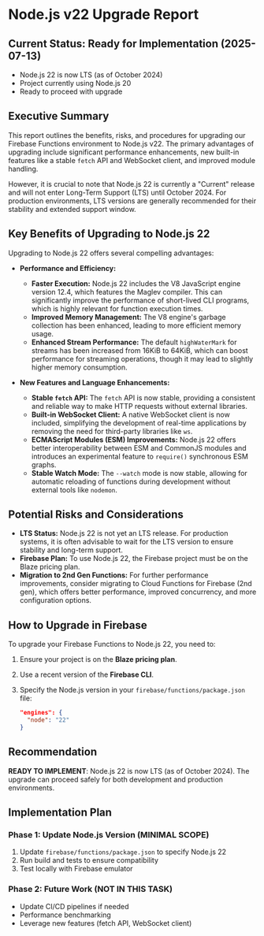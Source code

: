 # Node.js v22 Upgrade Report

## Current Status: Ready for Implementation (2025-07-13)
- Node.js 22 is now LTS (as of October 2024)
- Project currently using Node.js 20
- Ready to proceed with upgrade

## Executive Summary

This report outlines the benefits, risks, and procedures for upgrading our Firebase Functions environment to Node.js v22. The primary advantages of upgrading include significant performance enhancements, new built-in features like a stable `fetch` API and WebSocket client, and improved module handling.

However, it is crucial to note that Node.js 22 is currently a "Current" release and will not enter Long-Term Support (LTS) until October 2024. For production environments, LTS versions are generally recommended for their stability and extended support window.

## Key Benefits of Upgrading to Node.js 22

Upgrading to Node.js 22 offers several compelling advantages:

*   **Performance and Efficiency:**
    *   **Faster Execution:** Node.js 22 includes the V8 JavaScript engine version 12.4, which features the Maglev compiler. This can significantly improve the performance of short-lived CLI programs, which is highly relevant for function execution times.
    *   **Improved Memory Management:** The V8 engine's garbage collection has been enhanced, leading to more efficient memory usage.
    *   **Enhanced Stream Performance:** The default `highWaterMark` for streams has been increased from 16KiB to 64KiB, which can boost performance for streaming operations, though it may lead to slightly higher memory consumption.

*   **New Features and Language Enhancements:**
    *   **Stable `fetch` API:** The `fetch` API is now stable, providing a consistent and reliable way to make HTTP requests without external libraries.
    *   **Built-in WebSocket Client:** A native WebSocket client is now included, simplifying the development of real-time applications by removing the need for third-party libraries like `ws`.
    *   **ECMAScript Modules (ESM) Improvements:** Node.js 22 offers better interoperability between ESM and CommonJS modules and introduces an experimental feature to `require()` synchronous ESM graphs.
    *   **Stable Watch Mode:** The `--watch` mode is now stable, allowing for automatic reloading of functions during development without external tools like `nodemon`.

## Potential Risks and Considerations

*   **LTS Status:** Node.js 22 is not yet an LTS release. For production systems, it is often advisable to wait for the LTS version to ensure stability and long-term support.
*   **Firebase Plan:** To use Node.js 22, the Firebase project must be on the Blaze pricing plan.
*   **Migration to 2nd Gen Functions:** For further performance improvements, consider migrating to Cloud Functions for Firebase (2nd gen), which offers better performance, improved concurrency, and more configuration options.

## How to Upgrade in Firebase

To upgrade your Firebase Functions to Node.js 22, you need to:

1.  Ensure your project is on the **Blaze pricing plan**.
2.  Use a recent version of the **Firebase CLI**.
3.  Specify the Node.js version in your `firebase/functions/package.json` file:

    ```json
    "engines": {
      "node": "22"
    }
    ```

## Recommendation

**READY TO IMPLEMENT**: Node.js 22 is now LTS (as of October 2024). The upgrade can proceed safely for both development and production environments.

## Implementation Plan

### Phase 1: Update Node.js Version (MINIMAL SCOPE)
1. Update `firebase/functions/package.json` to specify Node.js 22
2. Run build and tests to ensure compatibility
3. Test locally with Firebase emulator

### Phase 2: Future Work (NOT IN THIS TASK)
- Update CI/CD pipelines if needed
- Performance benchmarking
- Leverage new features (fetch API, WebSocket client)

